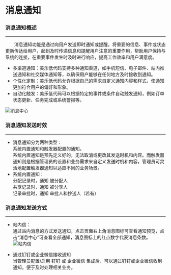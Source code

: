 # 消息通知
### 消息通知概述
---------------
&emsp;&emsp;消息通知功能是通过向用户发送即时通知或提醒，将重要的信息、事件或状态更新传达给用户，起到及时传递信息和提醒用户注意的重要作用，帮助用户保持与系统的连接，在重要事件发生时及时进行响应，提高工作效率和用户满意度。
* 多渠道通知：美乐低代码支持多种通知渠道，如手机短信、电子邮件、站内推送通知和社交媒体通知等，以确保用户能够在任何地方及时接收到通知。
* 个性化定制：美乐低代码允许根据自己的需求自定义通知内容和样式，使通知更加符合用户的偏好和形象。
* 自动化触发：美乐低代码可以根据特定的事件或条件自动触发通知，例如订单状态更新、任务完成或系统警报等。

![消息中心](https://mldocs.ks3-cn-beijing.ksyuncs.com/%E6%B6%88%E6%81%AF%E9%80%9A%E7%9F%A5/%E6%B6%88%E6%81%AF%E4%B8%AD%E5%BF%83.png)

### 消息通知发送时效
---------------
* 消息通知分为两种类型：  
系统内置通知和触发器配置的通知。  
系统内置通知是预先定义好的，无法取消或更改其发送时机和内容。而触发器通知则是根据管理员的设置和业务需求来自定义发送时机和内容，管理员可灵活地配置触发器通知以适应不同的业务场景。
* 系统内置通知：  
分配记录时，通知 被分配人  
共享记录时，通知 被分享人  
记录审批时，通知 审批人和抄送人（若有）

### 消息通知发送方式
---------------
* 站内信：  
通过站内消息的方式发送通知，点击页面右上角消息图标可查看通知预览，点击“消息中心”可查看全部通知，消息图标上的红点数字代表消息条数。
![站内信](https://mldocs.ks3-cn-beijing.ksyuncs.com/%E6%B6%88%E6%81%AF%E9%80%9A%E7%9F%A5/%E7%AB%99%E5%86%85%E4%BF%A1.png)

* 通过钉钉或企业微信接收通知  
当管理员配置/启用 钉钉 或 企业微信 集成后，可以通过钉钉或企业微信收到通知，便于及时处理相关业务。




